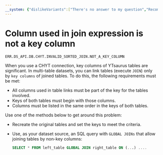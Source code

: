 ```yaml
---
__system: {"dislikeVariants":["There's no answer to my question","Recommendations aren't helpful","Content does not match the title","Other"]}
---
```

# Column used in join expression is not a key column

`ERR.DS_API.DB.CHYT.INVALID_SORTED_JOIN.NOT_A_KEY_COLUMN`

When you use a CHYT connection, key columns of YTsaurus tables are significant.
In multi-table datasets, you can link tables (execute `JOIN`) only by `key columns` of joined tables.
To do this, the following requirements must be met:

* All columns used in table links must be part of the key for the tables involved.
* Keys of both tables must begin with those columns.
* Columns must be listed in the same order in the keys of both tables.


 Use one of the methods below to get around this problem:

* Recreate the original tables and set the keys to meet the criteria.
* Use, as your dataset source, an SQL query with `GLOBAL JOINs` that allow joining tables by non-key columns:

   ```sql
   SELECT * FROM left_table GLOBAL JOIN right_table ON (...) ....
   ```

